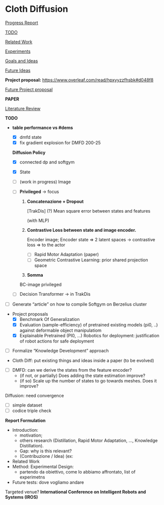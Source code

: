 # Cloth Diffusion

[Progress Report](Cloth%20Diffusion%201817ec91f05a80afa8d9f93c5ada3710/Progress%20Report%205a2ae4955e2641e99b2015b01f447336.md)

[TODO](Cloth%20Diffusion%201817ec91f05a80afa8d9f93c5ada3710/TODO%20e440a7f8b524419fbe49bab1b57e2b3d.md)

[Related Work](Cloth%20Diffusion%201817ec91f05a80afa8d9f93c5ada3710/Related%20Work%205977d9b0b14a44be9bcd75573cadb0f1.md)

[Experiments](Cloth%20Diffusion%201817ec91f05a80afa8d9f93c5ada3710/Experiments%2000d8904435154b438374952c33cc1164.md)

[Goals and Ideas](Cloth%20Diffusion%201817ec91f05a80afa8d9f93c5ada3710/Goals%20and%20Ideas%2091ed2f8925a7469eb890a4e28f9f538f.md)

[Future Ideas](Cloth%20Diffusion%201817ec91f05a80afa8d9f93c5ada3710/Future%20Ideas%207ae36db1496e4a198b2b00a3e60a7a48.md)

**Project proposal:** https://www.overleaf.com/read/hpxyyzzfhsbk#d048f8

[Future Project proposal](Cloth%20Diffusion%201817ec91f05a80afa8d9f93c5ada3710/Future%20Project%20proposal%201ba7ec91f05a80a89339f3b06b71b16e.md)

**PAPER**

[Literature Review](Cloth%20Diffusion%201817ec91f05a80afa8d9f93c5ada3710/Literature%20Review%201b27ec91f05a8035b1a7c8849b1a3ee0.md)

**TODO**

- **table performance vs #dems**
    - [x]  dmfd state
    - [x]  fix gradient explosion for DMFD 200-25
    
    **Diffusion Policy**
    
    - [x]  connected dp and softgym
    - [x]  State
    - [ ]  (work in progress) Image
    
    - [ ]  **Privileged** → focus
        1. **Concatenazione + Dropout**
            
            [TrakDis] (?) Mean square error between states and features
            
            (with MLP)
            
        
        1. **Contrastive Loss between state and image encoder.**
            
            Encoder image; Encoder state ⇒ 2 latent spaces → contrastive loss ⇒ to the actor
            
            - [ ]  Rapid Motor Adaptation (paper)
            - [ ]  Geometric Contrastive Learning: prior shared projection space
        
        1. **Somma**
        
        BC-image privileged
        
    
    - [ ]  Decision Transformer → in TrakDis

- [ ]  Generate “article” on how to compile Softgym on Berzelius cluster
- Project proposals
    - [x]  Benchmark Of Generalization
    - [x]  Evaluation (sample-efficiency) of pretrained existing models (pi0, ..) against deformable object manipulatiom
    - [x]  Explainable Pretrained (PI0, …) Robotics for deployment: justification of robot actions for safe deployment
- [ ]  Formalize “Knowledge Development” approach
- Cloth Diff: put existing things and ideas inside a paper (to be evolved)
- [ ]  DMFD: can we derive the states from the feature encoder?
    - (if not, or partially) Does adding the state estimation improve?
    - (if so) Scale up the number of states to go towards meshes. Does it improve?

Diffusion: need convergence

- [ ]  simple dataset
- [ ]  codice triple check

**Report Formulation**

- Introduction:
    - motivation;
    - others research (Distillation, Rapid Motor Adaptation, …, Knowledge Distillation).
    - Gap: why is this relevant?
    - (Contribuzione / Idea) (ex:
- Related Work
- Method: Experimental Design:
    - partendo da obiettivo, come lo abbiamo affrontato, list of experimetns
- Future tests: dove vogliamo andare

Targeted venue? **International Conference on Intelligent Robots and Systems (IROS)**